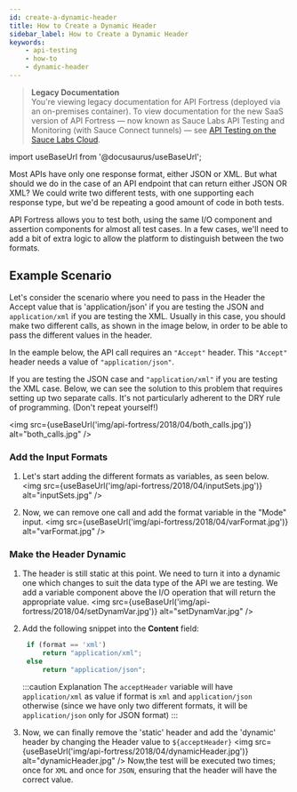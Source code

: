 ```yaml
---
id: create-a-dynamic-header
title: How to Create a Dynamic Header
sidebar_label: How to Create a Dynamic Header
keywords:
    - api-testing
    - how-to
    - dynamic-header
---
```


>**Legacy Documentation**<br/>You're viewing legacy documentation for API Fortress (deployed via an on-premises container). To view documentation for the new SaaS version of API Fortress &#8212; now known as Sauce Labs API Testing and Monitoring (with Sauce Connect tunnels) &#8212; see [API Testing on the Sauce Labs Cloud](/api-testing/).

import useBaseUrl from '@docusaurus/useBaseUrl';

Most APIs have only one response format, either JSON or XML. But what should we do in the case of an API endpoint that can return either JSON OR XML? We could write two different tests, with one supporting each response type, but we'd be repeating a good amount of code in both tests.

API Fortress allows you to test both, using the same I/O component and assertion components for almost all test cases. In a few cases, we'll need to add a bit of extra logic to allow the platform to distinguish between the two formats.

## Example Scenario

Let's consider the scenario where you need to pass in the Header the Accept value that is 'application/json' if you are testing the JSON and `application/xml` if you are testing the XML. Usually in this case, you should make two different calls, as shown in the image below, in order to be able to pass the different values in the header.

In the eample below, the API call requires an `"Accept"` header. This `"Accept"` header needs a value of `"application/json"`.

If you are testing the JSON case and `"application/xml"` if you are testing the XML case. Below, we can see the solution to this problem that requires setting up two separate calls. It's not particularly adherent to the DRY rule of programming. (Don't repeat yourself!)

<img src={useBaseUrl('img/api-fortress/2018/04/both_calls.jpg')} alt="both_calls.jpg" />

### Add the Input Formats

1. Let's start adding the different formats as variables, as seen below.
   <img src={useBaseUrl('img/api-fortress/2018/04/inputSets.jpg')} alt="inputSets.jpg" />

1. Now, we can remove one call and add the format variable in the "Mode" input.
   <img src={useBaseUrl('img/api-fortress/2018/04/varFormat.jpg')} alt="varFormat.jpg" />

### Make the Header Dynamic

1. The header is still static at this point. We need to turn it into a dynamic one which changes to suit the data type of the API we are testing. We add a variable component above the I/O operation that will return the appropriate value.
   <img src={useBaseUrl('img/api-fortress/2018/04/setDynamVar.jpg')} alt="setDynamVar.jpg" />

1. Add the following snippet into the **Content** field:
   ```js
    if (format == 'xml')
        return "application/xml";
    else
        return "application/json";
   ```

   :::caution Explanation
   The `acceptHeader` variable will have `application/xml` as value if format is `xml` and `application/json` otherwise (since we have only two different formats, it will be `application/json` only for JSON format)
   :::

5. Now, we can finally remove the 'static' header and add the 'dynamic' header by changing the Header value to `${acceptHeader}`
   <img src={useBaseUrl('img/api-fortress/2018/04/dynamicHeader.jpg')} alt="dynamicHeader.jpg" />
   Now,the test will be executed two times; once for `XML` and once for `JSON`, ensuring that the header will have the correct value.
